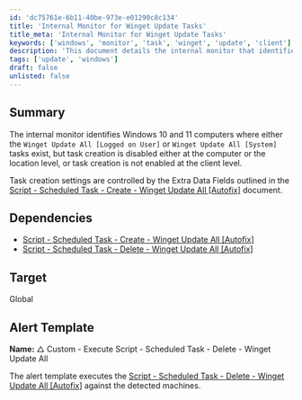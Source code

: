 ```yaml
---
id: 'dc75761e-6b11-40be-973e-e01290c8c134'
title: 'Internal Monitor for Winget Update Tasks'
title_meta: 'Internal Monitor for Winget Update Tasks'
keywords: ['windows', 'monitor', 'task', 'winget', 'update', 'client']
description: 'This document details the internal monitor that identifies Windows 10 and 11 computers with existing Winget Update tasks, while ensuring that task creation is enabled at the appropriate levels. It outlines the dependencies and target for the associated alert template.'
tags: ['update', 'windows']
draft: false
unlisted: false
---
```


## Summary

The internal monitor identifies Windows 10 and 11 computers where either the `Winget Update All [Logged on User]` or `Winget Update All [System]` tasks exist, but task creation is disabled either at the computer or the location level, or task creation is not enabled at the client level.

Task creation settings are controlled by the Extra Data Fields outlined in the [Script - Scheduled Task - Create - Winget Update All [Autofix]](<../scripts/Scheduled Task - Create - Winget Update All Autofix.md>) document.

## Dependencies

- [Script - Scheduled Task - Create - Winget Update All [Autofix]](<../scripts/Scheduled Task - Create - Winget Update All Autofix.md>)
- [Script - Scheduled Task - Delete - Winget Update All [Autofix]](<../scripts/Scheduled Task - Delete - Winget Update All Autofix.md>)

## Target

Global

## Alert Template

**Name:** △ Custom - Execute Script - Scheduled Task - Delete - Winget Update All

The alert template executes the [Script - Scheduled Task - Delete - Winget Update All [Autofix]](<../scripts/Scheduled Task - Delete - Winget Update All Autofix.md>) against the detected machines.
